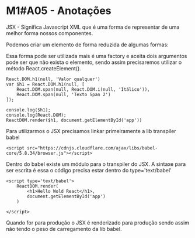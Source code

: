 # M1#A05 - Anotações

JSX - Significa Javascript XML que é uma forma de representar de uma melhor forma nossos componentes.  

Podemos criar um elemento de forma reduzida de algumas formas:  

Essa forma pode ser utilizada mais é uma factory e aceita dois argumentos pode ser que não exista o elemento, sendo assim precisaremos utilizar o método React.createElement().

````
React.DOM.h1(null, 'Valor qualquer') 
var $h1 = React.DOM.h1(null, [
    React.DOM.span(null, React.DOM.i(null, 'Itálico')),
    React.DOM.span(null, 'Texto Span 2')
]);

console.log($h1);
console.log(React.DOM);
ReactDOM.render($h1, document.getElementById('app'))
````

Para utilizarmos o JSX precisamos linkar primeiramente a lib transpiler babel
````
<script src="https://cdnjs.cloudflare.com/ajax/libs/babel-core/5.8.34/browser.js"></script>
````

Dentro do babel existe um módulo para o transpiler do JSX. A sintaxe para ser escrita é essa o código precisa estar dentro do type='text/babel'

````
<script type='text/babel'>
    ReactDOM.render(
        <h1>Hello Wold React</h1>,
        document.getElementById('app')
    )

</script>
````
Quando for para produção o JSX é renderizado para produção sendo assim não tendo o peso de carregamento da lib babel.